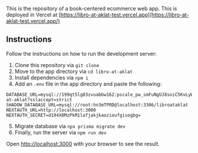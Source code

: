 This is the repository of a book-centered ecommerce web app. This is deployed in Vercel at [https://libro-at-aklat-test.vercel.app](https://libro-at-aklat-test.vercel.app/)

## Instructions

Follow the instructions on how to run the development server:

1. Clone this repository via `git clone`
2. Move to the app directory via `cd libro-at-aklat`
3. Install dependencies via `npm i`
4. Add an `.env` file in the app directory and paste the following:

```
DATABASE_URL=mysql://199qt5lg83zvuabbw162:pscale_pw_smFuNgUJ8soiC5KvLyWq4I1UPk5JPtMOsKoCbB1q6Vg@gcp.connect.psdb.cloud/libro-at-aklat?sslaccept=strict
SHADOW_DATABASE_URL=mysql://root:hn3mTPRD@localhost:3306/libroataklat
NEXTAUTH_URL=http://localhost:3000
NEXTAUTH_SECRET=d194X0MzPkM1lafjakjkaozioufgisogbg=
```
5. Migrate database via `npx prisma migrate dev`
6. Finally, run the server via `npm run dev`

Open [http://localhost:3000](http://localhost:3000) with your browser to see the result.


